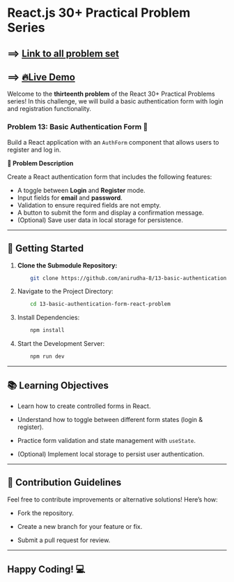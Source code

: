 # React.js 30+ Practical Problem Series

## ==> [Link to all problem set](https://github.com/anirudha-8/react.js-practical-problems.git)

## ==> [🔥Live Demo](https://13-basic-authentication-form-react-problem.vercel.app/)

Welcome to the **thirteenth problem** of the React 30+ Practical Problems series! In this challenge, we will build a basic authentication form with login and registration functionality.

### Problem 13: Basic Authentication Form 🔐

Build a React application with an `AuthForm` component that allows users to register and log in.

**📝 Problem Description**

Create a React authentication form that includes the following features:

- A toggle between **Login** and **Register** mode.
- Input fields for **email** and **password**.
- Validation to ensure required fields are not empty.
- A button to submit the form and display a confirmation message.
- (Optional) Save user data in local storage for persistence.

---

## 🚀 Getting Started

1. **Clone the Submodule Repository:**

    ```bash
        git clone https://github.com/anirudha-8/13-basic-authentication-form-react-problem.git
    ```

2. Navigate to the Project Directory:

    ```bash
        cd 13-basic-authentication-form-react-problem
    ```

3. Install Dependencies:

    ```bash
        npm install
    ```

4. Start the Development Server:

    ```bash
        npm run dev
    ```

---

## 📚 Learning Objectives

- Learn how to create controlled forms in React.

- Understand how to toggle between different form states (login & register).

- Practice form validation and state management with `useState`.

- (Optional) Implement local storage to persist user authentication.

---

## 🤝 Contribution Guidelines

Feel free to contribute improvements or alternative solutions! Here’s how:

- Fork the repository.

- Create a new branch for your feature or fix.

- Submit a pull request for review.

---

## Happy Coding! 💻
